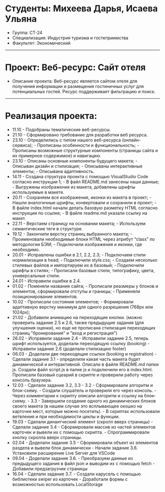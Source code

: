 # Студенты: Михеева Дарья, Исаева Ульяна
- Группа: СТ-24
- Специализация: Индустрия туризма и гостеприимства
- Факультет: Экономический
---
# Проект: Веб-ресурс: Сайт отеля 
- Описание проекта: Веб-ресурс является сайтом отеля для получения информации и размещения гостиничных услуг для потенциальных гостей. Ресурс поддерживает фильтрацию и поиск. 
---
# Реализация проекта:
- 11.10 - Подобраны тематические веб-ресурсы.
- 21.10 - Сформировано требование для разработки веб ресурса.
- 23.10 - Определились с типом нашего веб-ресурса (онлайн-сервиса);
        - Прописаны особенности и функциональность;
        - Прописаны возможные структурные компоненты (страницы сайта и их примерное содержимое) и навигацию.
- 23.10 - Описаны основные компоненты будущего макета;
        - Описыван дизайн и стилизация;
        - Описываны интерактивные элементы;
        - Описывана адаптивность.
- 14.11 - Создана структура проекта с помощью VisualStudio Code согласно инструкции 1;
        - В файл README.md занесены наши данные;
        - Выгружены изображения из макета, добавлены шрифты используемые в макете.
- 20.11 - Сохраняем все изображения, иконки из макета в проект;
        - Нашли аналогичные шрифты, конвертовали и сохранили в проект;
        - В файле index.html начали делать базовую разметку HTML согласно инструкции по ссылке;
        - В файле readme.md указали ссылку на макет.     
- 22.11 - Верстаем страницу на основании макета;
        - Используем семантические теги в структуре.
- 19.12 - Закончили верстку страниц выбранного макета;
        - Проименовали необходимые блоки HTML через атрибут “class” по методологии БЭМ;
        - Подключили изображения и иконки, где необходимо.
- 20.01 - Исправлены ошибки в 2.1, 2.2, 2.3;
        - Подключаем стили нормализации в head;
        - Подключили style.css;
        - Создаем несколько стилевых файлов и импортируем их в базовый;
        - Подключили шрифты в стилях;
        - Прописали базовые стили, типографику, цвета, универсальные стили.
- 24.01 - Исправили ошибки в 2.4.
- 01.02 - Поменяли название сайта;
        - Прописали реазмеры у блоков и элементов, сформировали отступы и границы;
        - Применяли позиционирование элементов.
- 10.02 - Прописали состояния элементов;
        - Формировали адаптивную верстку минимум для одного разрешения (768рх или 1024рх);
- 21.02 - Добавили анимацию на переходящие кнопки.
(можно проверить задание 2.5 и 2.6, также предыдущие задания (для улучшения оценки), но еще не прописана стилизация переходящих страниц "бронирования" и "вход и регистрация")
- 26.02 - Исправили задание 2.4
        - Исправили задание 2.5, теперь шрифт используется, доделали переходящую ссылку (booking)
        - Исправили задание 2.6 (доделали стилизацию footer)
- 06.03 - Доделали две переходящие ссылки (booking и registration)
        - Сделали задание 3.1 - определили какая часть макета будет динамической и интерактивной. Описали в файле README.md папки js. Создали файл script.js в папке js и подключили его в index.html. Прописали базовый сцеарий в скрипте и проверили работу через консоль браузера.
- 12.03 - Cделали задание 3.2, 3.3 
        - 3.2
        - Сформировали алгоритм и блок-схему.
        - Создали слушатель и проверили его через консоль.
        - Через комментарии к скрипту описали алгоритм и ссылку на блок-схему.
        - 3.3
        - Завершили создание одного из динамических блоков своего макета (в нашем случае это всплывающее окошко на карточке мест, которые можно посетить).
        - В скриптах использовали ветвления и при необходимости циклы и функции.
- 19.03 - Сделали динаитческий элемент (скролл вверх страницы)
        - Сделали задание 3.4
        - Сформировали массив из частей элементов карточек и вывели их с помощью скрипта.
        - Спрограммировали кнопку скролла вверх страницы.
- 02.04 - Доделали задание 3.5
        - Сформировали объект из элементов раздела и вывели блок динамически
        - Начали задание 3.6. Установили расширение Live Server для VSCode
- 09.04 - Доделали задание 3.6. 
        - Преобразуем данные из предыдущего задания в файл json и выводим их с помощью fetch
        - Добавили предзагрузчик страницы
- 16.04 - Сделали задание 3.7.
        - Создали карусель с помощью библиотеки swiper из карточек
        - Доработали формы с возможностью использовать LocalStorage
